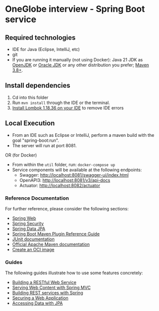# OneGlobe interview - Spring Boot service

## Required technologies
- IDE for Java (Eclipse, IntelliJ, etc)
- git
- If you are running it manually (not using Docker): Java 21 JDK as [OpenJDK](https://jdk.java.net/archive/) or [Oracle JDK](https://www.oracle.com/java/technologies/downloads/#java21]) or any other distribution you prefer; [Maven 3.8+](https://maven.apache.org/download.cgi).

## Install dependencies

1. Cd into this folder
2. Run `mvn install` through the IDE or the terminal.
3. [Install Lombok 1.18.36 on your IDE](https://www.baeldung.com/lombok-ide) to remove IDE errors

## Local Execution
- From an IDE such as Eclipse or IntelliJ, perform a maven build with the goal "spring-boot:run".
- The server will run at port 8081.

OR (for Docker)
- From within the `util` folder, run: `docker-compose up`
- Service components will be available at the following endpoints:
  - Swagger: [http://localhost:8081/swagger-ui/index.html](http://localhost:8081/swagger-ui/index.html)
  - OpenAPI3: [http://localhost:8081/v3/api-docs](http://localhost:8081/v3/api-docs)
  - Actuator: [http://localhost:8082/actuator](http://localhost:8082/actuator)

### Reference Documentation
For further reference, please consider the following sections:

* [Spring Web](https://docs.spring.io/spring-boot/docs/3.0.0/reference/htmlsingle/#web)
* [Spring Security](https://docs.spring.io/spring-boot/docs/3.0.0/reference/htmlsingle/#web.security)
* [Spring Data JPA](https://docs.spring.io/spring-boot/docs/3.0.0/reference/htmlsingle/#data.sql.jpa-and-spring-data)
* [Spring Boot Maven Plugin Reference Guide](https://docs.spring.io/spring-boot/docs/3.0.0/maven-plugin/reference/html/)
* [JUnit documentation](https://junit.org/)
* [Official Apache Maven documentation](https://maven.apache.org/guides/index.html)
* [Create an OCI image](https://docs.spring.io/spring-boot/docs/3.0.0/maven-plugin/reference/html/#build-image)

### Guides
The following guides illustrate how to use some features concretely:

* [Building a RESTful Web Service](https://spring.io/guides/gs/rest-service/)
* [Serving Web Content with Spring MVC](https://spring.io/guides/gs/serving-web-content/)
* [Building REST services with Spring](https://spring.io/guides/tutorials/rest/)
* [Securing a Web Application](https://spring.io/guides/gs/securing-web/)
* [Accessing Data with JPA](https://spring.io/guides/gs/accessing-data-jpa/)
